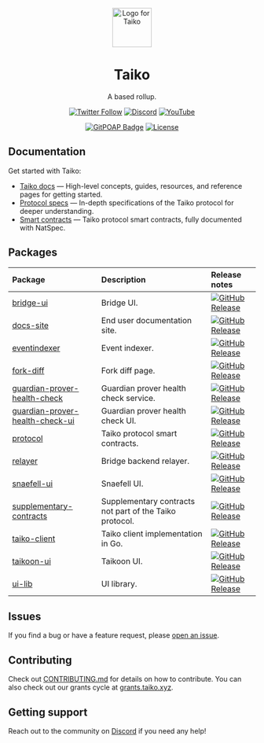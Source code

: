 <p align="center">
  <img src="./github/taiko-icon-blk.svg" width="80" alt="Logo for Taiko" />
</p>

<h1 align="center">
  Taiko
</h1>

<p align="center">
  A based rollup.
</p>

<div align="center">

[![Twitter Follow](https://img.shields.io/twitter/follow/taikoxyz?style=social)](https://twitter.com/taikoxyz)
[![Discord](https://img.shields.io/discord/984015101017346058?color=%235865F2&label=Discord&logo=discord&logoColor=%23fff)](https://discord.gg/taikoxyz)
[![YouTube](https://img.shields.io/youtube/channel/subscribers/UCxd_ARE9LtAEdnRQA6g1TaQ)](https://www.youtube.com/@taikoxyz)

[![GitPOAP Badge](https://public-api.gitpoap.io/v1/repo/taikoxyz/taiko-mono/badge)](https://www.gitpoap.io/gh/taikoxyz/taiko-mono)
[![License](https://img.shields.io/github/license/taikoxyz/taiko-mono)](https://github.com/taikoxyz/taiko-mono/blob/main/LICENSE.md)

</div>

## Documentation

Get started with Taiko:

- [Taiko docs](https://docs.taiko.xyz) — High-level concepts, guides, resources, and reference pages for getting started.
- [Protocol specs](./packages/protocol/docs/README.md) — In-depth specifications of the Taiko protocol for deeper understanding.
- [Smart contracts](./packages/protocol/contracts/) — Taiko protocol smart contracts, fully documented with NatSpec.

## Packages

<!-- uncomment after release docs-site
> [!TIP]
> Make sure your node is using the latest version tags for taiko-client and taiko-geth. Check out the [node releases page](https://docs.taiko.xyz/network-reference/node-releases)!
-->

| Package                                                                       | Description                                             | Release notes                                                                                                                                                                                                                           |
| :---------------------------------------------------------------------------- | :------------------------------------------------------ | :-------------------------------------------------------------------------------------------------------------------------------------------------------------------------------------------------------------------------------------- |
| [bridge-ui](./packages/bridge-ui)                                             | Bridge UI.                                              | [![GitHub Release](https://img.shields.io/github/v/release/taikoxyz/taiko-mono?filter=bridge-ui*&label=)](https://github.com/taikoxyz/taiko-mono/blob/main/packages/bridge-ui/CHANGELOG.md)                                             |
| [docs-site](./packages/docs-site)                                             | End user documentation site.                            | [![GitHub Release](https://img.shields.io/github/v/release/taikoxyz/taiko-mono?filter=docs-site*&label=)](https://github.com/taikoxyz/taiko-mono/blob/main/packages/docs-site/CHANGELOG.md)                                             |
| [eventindexer](./packages/eventindexer)                                       | Event indexer.                                          | [![GitHub Release](https://img.shields.io/github/v/release/taikoxyz/taiko-mono?filter=eventindexer*&label=)](https://github.com/taikoxyz/taiko-mono/blob/main/packages/eventindexer/CHANGELOG.md)                                       |
| [fork-diff](./packages/fork-diff)                                             | Fork diff page.                                         | [![GitHub Release](https://img.shields.io/github/v/release/taikoxyz/taiko-mono?filter=fork-diff*&label=)](https://github.com/taikoxyz/taiko-mono/blob/main/packages/fork-diff/CHANGELOG.md)                                             |
| [guardian-prover-health-check](./packages/guardian-prover-health-check)       | Guardian prover health check service.                   | [![GitHub Release](https://img.shields.io/github/v/release/taikoxyz/taiko-mono?filter=guardian-prover-health-check*&label=)](https://github.com/taikoxyz/taiko-mono/blob/main/packages/guardian-prover-health-check/CHANGELOG.md)       |
| [guardian-prover-health-check-ui](./packages/guardian-prover-health-check-ui) | Guardian prover health check UI.                        | [![GitHub Release](https://img.shields.io/github/v/release/taikoxyz/taiko-mono?filter=guardian-prover-health-check-ui*&label=)](https://github.com/taikoxyz/taiko-mono/blob/main/packages/guardian-prover-health-check-ui/CHANGELOG.md) |
| [protocol](./packages/protocol)                                               | Taiko protocol smart contracts.                         | [![GitHub Release](https://img.shields.io/github/v/release/taikoxyz/taiko-mono?filter=protocol*&label=)](https://github.com/taikoxyz/taiko-mono/blob/main/packages/protocol/CHANGELOG.md)                                               |
| [relayer](./packages/relayer)                                                 | Bridge backend relayer.                                 | [![GitHub Release](https://img.shields.io/github/v/release/taikoxyz/taiko-mono?filter=relayer*&label=)](https://github.com/taikoxyz/taiko-mono/blob/main/packages/relayer/CHANGELOG.md)                                                 |
| [snaefell-ui](./packages/snaefell-ui)                                         | Snaefell UI.                                            | [![GitHub Release](https://img.shields.io/github/v/release/taikoxyz/taiko-mono?filter=snaefell-ui*&label=)](https://github.com/taikoxyz/taiko-mono/blob/main/packages/snaefell-ui/CHANGELOG.md)                                         |
| [supplementary-contracts](./packages/supplementary-contracts)                 | Supplementary contracts not part of the Taiko protocol. | [![GitHub Release](https://img.shields.io/github/v/release/taikoxyz/taiko-mono?filter=supplementary-contracts*&label=)](https://github.com/taikoxyz/taiko-mono/blob/main/packages/supplementary-contracts/CHANGELOG.md)                 |
| [taiko-client](./packages/taiko-client)                                       | Taiko client implementation in Go.                      | [![GitHub Release](https://img.shields.io/github/v/release/taikoxyz/taiko-mono?filter=taiko-client*&label=)](https://github.com/taikoxyz/taiko-mono/blob/main/packages/taiko-client/CHANGELOG.md)                                       |
| [taikoon-ui](./packages/taikoon-ui)                                           | Taikoon UI.                                             | [![GitHub Release](https://img.shields.io/github/v/release/taikoxyz/taiko-mono?filter=taikoon-ui*&label=)](https://github.com/taikoxyz/taiko-mono/blob/main/packages/taikoon-ui/CHANGELOG.md)                                           |
| [ui-lib](./packages/ui-lib)                                                   | UI library.                                             | [![GitHub Release](https://img.shields.io/github/v/release/taikoxyz/taiko-mono?filter=ui-lib*&label=)](https://github.com/taikoxyz/taiko-mono/blob/main/packages/ui-lib/CHANGELOG.md)                                                   |

## Issues

If you find a bug or have a feature request, please [open an issue](https://github.com/taikoxyz/taiko-mono/issues/new/choose).

## Contributing

Check out [CONTRIBUTING.md](./CONTRIBUTING.md) for details on how to contribute. You can also check out our grants cycle at [grants.taiko.xyz](https://grants.taiko.xyz).

## Getting support

Reach out to the community on [Discord](https://discord.gg/taikoxyz) if you need any help!
